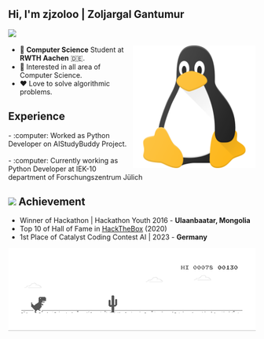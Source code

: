 <h2> Hi, I'm zjzoloo | Zoljargal Gantumur</h2>
<p>
  <a href="https://www.linkedin.com/in/zoljargalgantumur" target="_blank"> <img height="28" src = "https://img.shields.io/badge/-LinkedIn-0e76a8?style=for-the-badge&logo=Linkedin&logoColor=white"></a>
</p>

<img align ="right" src = "https://raw.githubusercontent.com/pratik-kale20/pratik-kale20/main/linux.png" width="250" height="250">

- :notebook: **Computer Science** Student at **RWTH Aachen** :de:.
- 🤔 Interested in all area of Computer Science.
- :heart: Love to solve algorithmic problems.


<h2> Experience </h2>
- :computer: Worked as Python Developer on AIStudyBuddy Project.
<br> </br>
- :computer: Currently working as Python Developer at IEK-10 department of Forschungszentrum Jülich

<h2><img src="https://media.giphy.com/media/cj87CxfRtrUifF3Ryk/giphy.gif" height="25"> Achievement</h2>

- Winner of Hackathon | Hackathon Youth 2016 - **Ulaanbaatar, Mongolia**
-   Top 10 of Hall of Fame in [HackTheBox](https://www.hackthebox.eu/) (2020)
-   1st Place of Catalyst Coding Contest AI | 2023 - **Germany**

![Dino](https://raw.githubusercontent.com/sanket9006/sanket9006/master/dino.gif)
